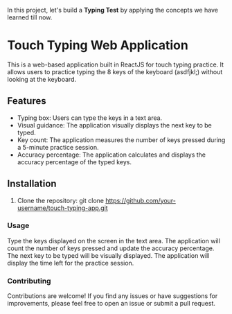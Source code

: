 In this project, let's build a **Typing Test** by applying the concepts we have learned till now.

# Touch Typing Web Application

This is a web-based application built in ReactJS for touch typing practice. It allows users to practice typing the 8 keys of the keyboard (asdfjkl;) without looking at the keyboard.

## Features

- Typing box: Users can type the keys in a text area.
- Visual guidance: The application visually displays the next key to be typed.
- Key count: The application measures the number of keys pressed during a 5-minute practice session.
- Accuracy percentage: The application calculates and displays the accuracy percentage of the typed keys.

## Installation

1. Clone the repository:
   git clone https://github.com/your-username/touch-typing-app.git
### Usage
Type the keys displayed on the screen in the text area.
The application will count the number of keys pressed and update the accuracy percentage.
The next key to be typed will be visually displayed.
The application will display the time left for the practice session.
### Contributing
Contributions are welcome! If you find any issues or have suggestions for improvements, please feel free to open an issue or submit a pull request.
